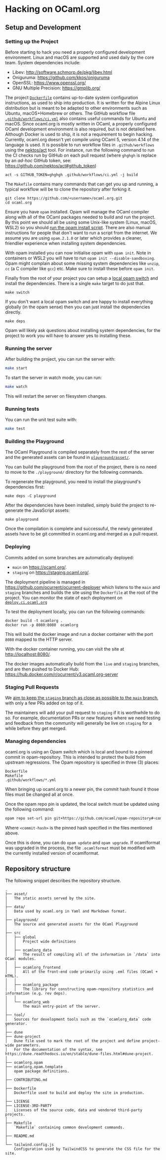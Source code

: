 # Hacking on OCaml.org

## Setup and Development

### Setting up the Project

Before starting to hack you need a properly configured development environment. Linux and macOS are supported and used daily by the core team. System dependencies include:
* Libev: http://software.schmorp.de/pkg/libev.html
* Oniguruma: https://github.com/kkos/oniguruma
* OpenSSL: https://www.openssl.org/
* GNU Multiple Precision: https://gmplib.org/

The project [`Dockerfile`](./Dockerfile) contains up-to-date system configuration instructions, as used to ship into production. It is written for the Alpine Linux distribution but is meant to be adapted to other environments such as Ubuntu, macOS+Homebrew or others. The GitHub workflow file [`.github/workflows/ci.yml`](.github/workflows/ci.yml) also contains useful commands for Ubuntu and macOS. Since ocaml.org is mostly written in OCaml, a properly configured OCaml development environment is also required, but is not detailed here. Although Docker is used to ship, it is not a requirement to begin hacking. Currently, ocaml.org doesn't yet compile using OCaml 5, version 4.14 of the language is used. It is possible to run workflow files in `.github/workflows` using the [nektos/act](https://github.com/nektos/act) tool. For instance, run the following command to run the CI checks run by GitHub on each pull request (where `ghghgh` is replace by an _ad-hoc_ GitHub token, see: https://github.com/nektos/act#github_token)
```
act -s GITHUB_TOKEN=ghghgh .github/workflows/ci.yml -j build
```


The `Makefile` contains many commands that can get you up and running, a typical workflow will be to clone the repository after forking it.

```
git clone https://github.com/<username>/ocaml.org.git
cd ocaml.org
```

Ensure you have `opam` installed. Opam will manage the OCaml compiler along with all of the OCaml packages needed to build and run the project. By this point we should all be using some Unix-like system (Linux, macOS, WSL2) so you should [run the opam install script](https://opam.ocaml.org/doc/Install.html#Binary-distribution). There are also manual instructions for people that don't want to run a script from the internet. We assume you are using `opam.2.1.0` or later which provides a cleaner, friendlier experience when installing system dependencies.

With opam installed you can now initialise opam with `opam init`. Note in containers or WSL2 you will have to run `opam init --disable-sandboxing`. Opam might complain about some missing system dependencies like `unzip`, `cc` (a C compiler like `gcc`) etc. Make sure to install these before `opam init`.

Finally from the root of your project you can setup a [local opam switch](https://opam.ocaml.org/doc/Manual.html#Switches) and install the dependencies. There is a single `make` target to do just that.

```
make switch
```

If you don't want a local opam switch and are happy to install everything globally (in the opam sense) then you can just install the dependencies directly.

```
make deps
```

Opam will likely ask questions about installing system dependencies, for the project to work you will have to answer yes to installing these.

### Running the server

After building the project, you can run the server with:

```bash
make start
```

To start the server in watch mode, you can run:

```bash
make watch
```

This will restart the server on filesystem changes.

### Running tests

You can run the unit test suite with:

```bash
make test
```

### Building the Playground

The OCaml Playground is compiled separately from the rest of the server and the generated assets can be found in
[`playground/asset/`](./playground/asset/).

You can build the playground from the root of the project, there is no need to move to the `./playground/` directory for the following commands.

To regenerate the playground, you need to install the playground's dependencies first:

```
make deps -C playground
```

After the dependencies have been installed, simply build the project to re-generate the JavaScript assets:

```
make playground
```

Once the compilation is complete and successuful, the newly generated assets have to be git committed
in ocaml.org and merged as a pull request. 

### Deploying

Commits added on some branches are automatically deployed:
- `main` on <https://ocaml.org/>.
- `staging` on <https://staging.ocaml.org/>.

The deployment pipeline is managed in <https://github.com/ocurrent/ocurrent-deployer> which listens to the `main` and `staging` branches and builds the site using the `Dockerfile` at the root of the project. You can monitor the state of each deployment on [`deploy.ci.ocaml.org`](https://deploy.ci.ocaml.org/?repo=ocaml/ocaml.org)

To test the deployment locally, you can run the following commands:

```
docker build -t ocamlorg .
docker run -p 8080:8080  ocamlorg
```

This will build the docker image and run a docker container with the port `8080` mapped to the HTTP server.

With the docker container running, you can visit the site at <http://localhost:8080/>.

The docker images automatically build from the `live` and `staging` branches, and are then pushed to Docker Hub: https://hub.docker.com/r/ocurrent/v3.ocaml.org-server

### Staging Pull Requests

We [aim to keep the `staging` branch as close as possible to the `main`
branch](doc/FOR_MAINTAINERS.md#how-we-maintain-the-staging-branch), with only a few PRs added on top of it.

The maintainers will add your pull request to `staging` if it is worthwhile
to do so. For example, documentation PRs or new features where we need testing
and feedback from the community will generally be live on `staging` for a while
before they get merged.

### Managing dependencies

ocaml.org is using an Opam switch which is local and bound to a pinned commit in opam-repository. This is intended to protect the build from upstream regressions. The Opam repository is specified in three (3) places:
```
Dockerfile
Makefile
.github/workflows/*.yml
```

When bringing up ocaml.org to a newer pin, the commit hash found it those files must be changed all at once.

Once the opam repo pin is updated, the local switch must be updated using the following command:
```sh
opam repo set-url pin git+https://github.com/ocaml/opam-repository#<commit-hash>
```

Where `<commit-hash>` is the pinned hash specified in the files mentioned above.

Once this is done, you can do `opam update` and `opam upgrade`. If ocamlformat
was upgraded in the process, the file `.ocamlformat` must be modified with the
currently installed version of ocamlformat.

## Repository structure

The following snippet describes the repository structure.

```text
.
├── asset/
|   The static assets served by the site.
│
├── data/
|   Data used by ocaml.org in Yaml and Markdown format.
│
├── playground/
│   The source and generated assets for the OCaml Playground
│
├── src
│   ├── global
│   │   Project wide definitions
│   │
│   ├── ocamlorg_data
│   │   The result of compiling all of the information in `/data` into OCaml modules.
│   │
│   ├── ocamlorg_frontend
│   │   All of the front-end code primarily using .eml files (OCaml + HTML).
│   │
│   ├── ocamlorg_package
│   │   The library for constructing opam-repository statistics and information (e.g. rev deps).
│   │
│   └── ocamlorg_web
│       The main entry-point of the server.
│
├── tool/
│   Sources for development tools such as the `ocamlorg_data` code generator.
│
├── dune
├── dune-project
│   Dune file used to mark the root of the project and define project-wide parameters.
│   For the documentation of the syntax, see https://dune.readthedocs.io/en/stable/dune-files.html#dune-project.
│
├── ocamlorg.opam
├── ocamlorg.opam.template
│   opam package definitions.
│
├── CONTRIBUTING.md
│
├── Dockerfile
│   Dockerfile used to build and deploy the site in production.
│
├── LICENSE
├── LICENSE-3RD-PARTY
│   Licenses of the source code, data and vendored third-party projects.
│
├── Makefile
│   `Makefile` containing common development commands.
│
├── README.md
│
└── tailwind.config.js
    Configuration used by TailwindCSS to generate the CSS file for the site.
```
